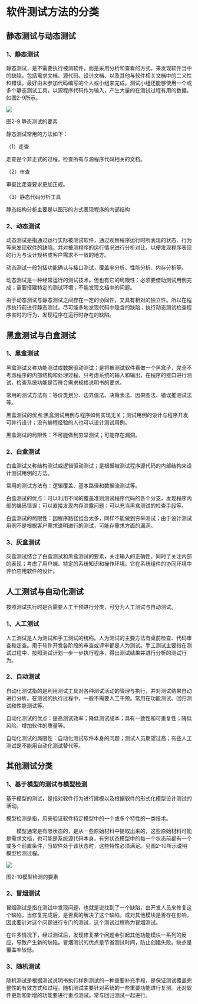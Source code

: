 # 软件测试方法的分类

## 静态测试与动态测试

### 1、静态测试

静态测试，是不需要执行被测软件，而是采用分析和查看的方式，来发现软件当中的缺陷，包括需求文档、源代码、设计文档、以及其他与软件相关文档中的二义性和错误。最好由未参加代码编写的个人或小组来完成。测试小组还能够使用一个或多个静态测试工具，以源程序代码作为输入，产生大量的在测试过程有用的数据。如图2-9所示。

![](https://cdn.jsdelivr.net/gh/ZanderZhao/img20/file/20200117222645.png)

 图2-9 静态测试的要素

 

静态测试常用的方法如下：

（1）走查

走查是个非正式的过程，检查所有与源程序代码相关的文档。

（2）审查

审查比走查要求更加正规。

（3）静态代码分析工具

静态结构分析主要是以图形的方式表现程序的内部结构

 

 

### 2、动态测试

动态测试是指通过运行实际被测试软件，通过观察程序运行时所表现的状态、行为等来发现软件的缺陷。并对被测程序的运行情况进行分析对比，以便发现程序表现的行为与设计规格或客户需求不一致的地方。

动态测试一般包括功能确认与接口测试，覆盖率分析、性能分析、内存分析等。

动态测试是一种经常运行的测试技术。但也有它的局限性：必须要借助测试用例完成；需要搭建特定的测试环境；不能发现文档中的问题。

由于动态测试与静态测试之间存在一定的协同性，又具有相对的独立性。所以在程序执行前进行静态测试，尽可能多地发现代码中隐含的缺陷；执行动态测试检查程序实时的行为，发现程序在运行时存在的缺陷。

 

 

## 黑盒测试与白盒测试

### 1、黑盒测试

黑盒测试又称功能测试或数据驱动测试；是将被测试软件看做一个黑盒子，完全不考虑程序的内部结构和处理过程，只考虑系统的输入和输出，在程序的接口进行测试，检查系统功能是否符合需求规格说明书的要求。

常用的测试方法有：等价类划分、边界值法、决策表法、因果图法、错误推测试法等。

黑盒测试的优点:黑盒测试用例与程序如何实现无关；测试用例的设计与程序开发可并行设计；没有编程经验的人也可以设计测试用例。

黑盒测试的局限性：不可能做到穷举测试；可能存在漏洞。

 

### 2、白盒测试

白盒测试又称结构测试或逻辑驱动测试；是根据被测试程序源代码的内部结构来设计测试用例的方法。

常用的测试方法有：逻辑覆盖、基本路径和数据流测试等。

白盒测试的优点：可以利用不同的覆盖准则测试程序代码的各个分支，发现程序内部的编码错误；可以直接发现内存泄露问题；可以充当黑盒测试的检查手段等。

白盒测试的局限性：因程序路径组合太多，同样不能做到穷举测试；由于设计测试用例不是根据客户需求说明进行的测试，可能存需求方面的漏洞。

 

### 3、灰盒测试

灰盒测试结合了白盒测试和黑盒测试的要素，关注输入的正确性，同时了关注内部的表现；考虑了用户端、特定的系统知识和操作环境。它在系统组件的协同环境中评价应用软件的设计。

 

 

## 人工测试与自动化测试

按照测试执行时是否需要人工干预进行分类，可分为人工测试与自动测试。

### 1、人工测试

人工测试是人为测试和手工测试的统称。人为测试的主要方法有桌前检查、代码审查和走查。用于软件开发各阶段的审查或评审都是人为测试。手工测试主要指在测试过程中，按照测试计划一步一步执行程序，得出测试结果并进行分析的测试行为。

 

### 2、自动测试

自动化测试指的是利用测试工具对各种测试活动的管理与执行，并对测试结果自动进行分析。在测试的执行过程中，一般不需要人工干预。常用在功能测试、回归测试和性能测试等。

自动化测试的优点：提高测试效率；降低测试成本；具有一致性和可重复性；降低风险，增加软件的质量等。

自动化测试的局限性：自动化测试软件本身的问题；测试人员期望过高；有些人工测试是不能用自动化测试替代等。

 

## 其他测试分类

### 1、基于模型的测试与模型检测

基于模型的测试，是指对软件行为进行建模以及根据软件的形式化模型设计测试的活动。

模型检测是指，用来验证软件特定模型中的一个或多个特性的一类技术。

 

　　模型通常是有限状态的，是从一些原始材料中提取出来的，这些原始材料可能是需求文档，也可能是系统源代码本身。有穷状态模型中的每一个状态前都有一个或多个前置条件，当软件处于该状态时，这些特性必须满足。见图2-10所示说明模型检测过程。

![](https://cdn.jsdelivr.net/gh/ZanderZhao/img20/file/20200117222646.png)

 图2-10模型检测的要素



 

### 2、冒烟测试

冒烟测试是指在测试中发现问题，也就是说找到了一个缺陷，由开发人员来修复这个缺陷，当修复完成后，是否真的解决了这个缺陷，或对其他模块是否存在影响，因此要针对这个问题进行专门的测试，这个测试过程称为冒烟测试。

在许多情况下，经过测试后，发现修复某个问题会引起其他功能模块一系列的反应，导致产生新的缺陷。冒烟测试的优点是节省测试时间，防止创建失败。缺点是覆盖率较低。

 

 

### 3、随机测试

随机测试是根据测试说明书执行样例测试的一种重要补充手段，是保证测试覆盖完整性的有效方式和过程。随机测试主要针对系统的一些重要功能进行复测。还对软件更新和新增的功能要进行重点测试。常与回归测试一起进行。

 

 